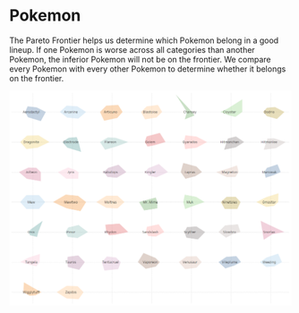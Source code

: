 # Pokemon

The Pareto Frontier helps us determine which Pokemon belong in a good lineup. If one Pokemon is worse across all categories than another Pokemon, the inferior Pokemon will not be on the frontier. We compare every Pokemon with every other Pokemon to determine whether it belongs on the frontier.

![Radar Chart](https://raw.githubusercontent.com/Mike-Morrow/pareto_frontier_pokemon/master/Trellis%20Screenshot.png)


